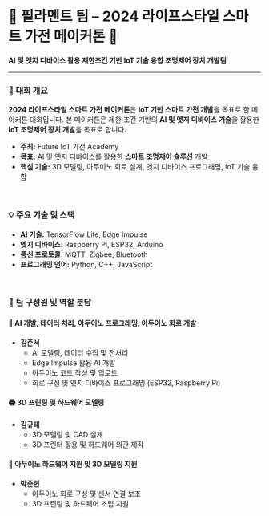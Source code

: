 # 🌟 필라멘트 팀 – 2024 라이프스타일 스마트 가전 메이커톤 🌟

**AI 및 엣지 디바이스 활용 제한조건 기반 IoT 기술 융합 조명제어 장치 개발팀**

---

### 📌 **대회 개요**
**2024 라이프스타일 스마트 가전 메이커톤**은 **IoT 기반 스마트 가전 개발**을 목표로 한 메이커톤 대회입니다. 
본 메이커톤은 제한 조건 기반의 **AI 및 엣지 디바이스 기술**을 활용한 **IoT 조명제어 장치 개발**을 목표로 합니다.
- **주최:** Future IoT 가전 Academy  
- **목표:** AI 및 엣지 디바이스를 활용한 **스마트 조명제어 솔루션** 개발  
- **핵심 기술:** 3D 모델링, 아두이노 회로 설계, 엣지 디바이스 프로그래밍, IoT 기술 융합  

<br/>

### 💡 **주요 기술 및 스택**
- **AI 기술:** TensorFlow Lite, Edge Impulse  
- **엣지 디바이스:** Raspberry Pi, ESP32, Arduino  
- **통신 프로토콜:** MQTT, Zigbee, Bluetooth  
- **프로그래밍 언어:** Python, C++, JavaScript  

<br/>

### 👥 **팀 구성원 및 역할 분담**

#### 🧠 **AI 개발, 데이터 처리, 아두이노 프로그래밍, 아두이노 회로 개발**
- **김준서**  
   - AI 모델링, 데이터 수집 및 전처리  
   - Edge Impulse 활용 AI 개발  
   - 아두이노 코드 작성 및 업로드  
   - 회로 구성 및 엣지 디바이스 프로그래밍 (ESP32, Raspberry Pi)  


#### 🖨️ **3D 프린팅 및 하드웨어 모델링**
- **김규태**  
   - 3D 모델링 및 CAD 설계  
   - 3D 프린터 활용 및 하드웨어 외관 제작  


#### 🔧 **아두이노 하드웨어 지원 및 3D 모델링 지원**
- **박준현**  
   - 아두이노 회로 구성 및 센서 연결 보조  
   - 3D 프린팅 및 하드웨어 조립 지원  


